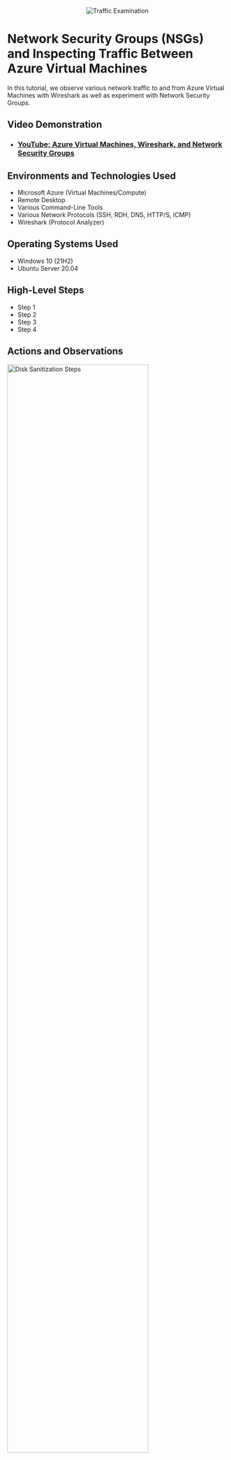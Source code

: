 <p align="center">
<img src="https://i.imgur.com/Ua7udoS.png" alt="Traffic Examination"/>
</p>

<h1>Network Security Groups (NSGs) and Inspecting Traffic Between Azure Virtual Machines</h1>
In this tutorial, we observe various network traffic to and from Azure Virtual Machines with Wireshark as well as experiment with Network Security Groups. <br />


<h2>Video Demonstration</h2>

- ### [YouTube: Azure Virtual Machines, Wireshark, and Network Security Groups](https://www.youtube.com/watch?v=IyloBTIhwFU)

<h2>Environments and Technologies Used</h2>

- Microsoft Azure (Virtual Machines/Compute)
- Remote Desktop
- Various Command-Line Tools
- Various Network Protocols (SSH, RDH, DNS, HTTP/S, ICMP)
- Wireshark (Protocol Analyzer)

<h2>Operating Systems Used </h2>

- Windows 10 (21H2)
- Ubuntu Server 20.04

<h2>High-Level Steps</h2>

- Step 1
- Step 2
- Step 3
- Step 4

<h2>Actions and Observations</h2>

<p>
<img src="https://i.imgur.com/egPWTdi.jpg" height="80%" width="80%" alt="Disk Sanitization Steps"/>
</p>
<p>
Create an “ACCOUNTANTS” Security Group, assign permissions, and test access

--Go back to DC-1, in Active Directory, create a security group called “ACCOUNTANTS”
</p>
<br />

<p>
<img src="https://i.imgur.com/CzC1PjK.jpg" height="80%" width="80%" alt="Disk Sanitization Steps"/>
</p>
<p>

1. On the “accounting” folder you created earlier, set the following permissions:

2. Folder: “accounting”, Group: “ACCOUNTANTS”, Permissions: “Read/Write”

3. On Client-1, as  <someuser>, try to access the accountants folder. It should fail. 

4. Log out of Client-1 as  <someuser>

5. On DC-1, make <someuser> a member of the “ACCOUNTANTS”  Security Group
</p>
<br />

<p>
<img src="https://i.imgur.com/YUU2GEq.jpg" height="80%" width="80%" alt="Disk Sanitization Steps"/>
</p>
<p>
Sign back into Client-1 as <someuser> and try to access the “accounting” share in \\DC-1\ - Does it work now? 

That's it!
</p>
<br />
